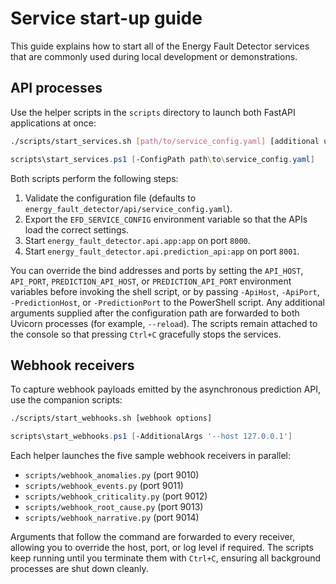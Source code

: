 # Service start-up guide

This guide explains how to start all of the Energy Fault Detector services that are
commonly used during local development or demonstrations.

## API processes

Use the helper scripts in the `scripts` directory to launch both FastAPI
applications at once:

```bash
./scripts/start_services.sh [path/to/service_config.yaml] [additional uvicorn args]
```

```powershell
scripts\start_services.ps1 [-ConfigPath path\to\service_config.yaml]
```

Both scripts perform the following steps:

1. Validate the configuration file (defaults to `energy_fault_detector/api/service_config.yaml`).
2. Export the `EFD_SERVICE_CONFIG` environment variable so that the APIs load the
   correct settings.
3. Start `energy_fault_detector.api.app:app` on port `8000`.
4. Start `energy_fault_detector.api.prediction_api:app` on port `8001`.

You can override the bind addresses and ports by setting the `API_HOST`,
`API_PORT`, `PREDICTION_API_HOST`, or `PREDICTION_API_PORT` environment variables
before invoking the shell script, or by passing `-ApiHost`, `-ApiPort`,
`-PredictionHost`, or `-PredictionPort` to the PowerShell script. Any additional
arguments supplied after the configuration path are forwarded to both Uvicorn
processes (for example, `--reload`). The scripts remain attached to the console
so that pressing `Ctrl+C` gracefully stops the services.

## Webhook receivers

To capture webhook payloads emitted by the asynchronous prediction API, use the
companion scripts:

```bash
./scripts/start_webhooks.sh [webhook options]
```

```powershell
scripts\start_webhooks.ps1 [-AdditionalArgs '--host 127.0.0.1']
```

Each helper launches the five sample webhook receivers in parallel:

- `scripts/webhook_anomalies.py` (port 9010)
- `scripts/webhook_events.py` (port 9011)
- `scripts/webhook_criticality.py` (port 9012)
- `scripts/webhook_root_cause.py` (port 9013)
- `scripts/webhook_narrative.py` (port 9014)

Arguments that follow the command are forwarded to every receiver, allowing you
to override the host, port, or log level if required. The scripts keep running
until you terminate them with `Ctrl+C`, ensuring all background processes are
shut down cleanly.
